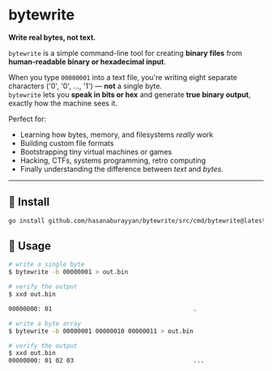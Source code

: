 # bytewrite

**Write real bytes, not text.**

`bytewrite` is a simple command-line tool for creating **binary files** from **human-readable binary or hexadecimal input**.

When you type `00000001` into a text file, you're writing eight separate characters ('0', '0', ..., '1') — **not** a single byte.  
`bytewrite` lets you **speak in bits or hex** and generate **true binary output**, exactly how the machine sees it.

Perfect for:
- Learning how bytes, memory, and filesystems *really* work
- Building custom file formats
- Bootstrapping tiny virtual machines or games
- Hacking, CTFs, systems programming, retro computing
- Finally understanding the difference between *text* and *bytes*.

---

## 🚀 Install

```bash
go install github.com/hasanaburayyan/bytewrite/src/cmd/bytewrite@latest
```


## 📖 Usage

```bash
# write a single byte
$ bytewrite -b 00000001 > out.bin

# verify the output
$ xxd out.bin

00000000: 01                                       .
```

```bash
# write a byte array
$ bytewrite -b 00000001 00000010 00000011 > out.bin

# verify the output
$ xxd out.bin
00000000: 01 02 03                                 ...
```
